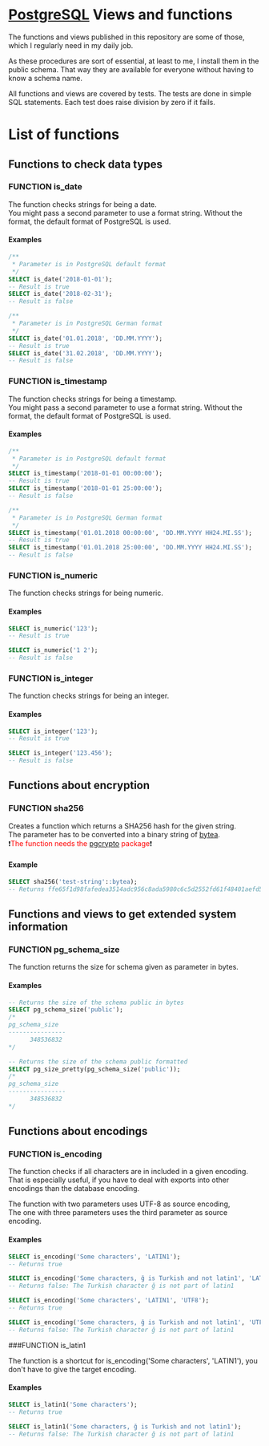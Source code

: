 # [PostgreSQL](https://www.postgresql.org) Views and functions

The functions and views published in this repository are some of those, which I
regularly need in my daily job.

As these procedures are sort of essential, at least to me, I install them in the
public schema. That way they are available for everyone without having to know
a schema name.

All functions and views are covered by tests. The tests are done in simple SQL
statements. Each test does raise division by zero if it fails.

# List of functions

## Functions to check data types

### FUNCTION is_date

The function checks strings for being a date.<br />
You might pass a second parameter to use a format string. Without the format,
the default format of PostgreSQL is used.

#### Examples

```sql
/**
 * Parameter is in PostgreSQL default format
 */
SELECT is_date('2018-01-01');
-- Result is true
SELECT is_date('2018-02-31');
-- Result is false

/**
 * Parameter is in PostgreSQL German format
 */
SELECT is_date('01.01.2018', 'DD.MM.YYYY');
-- Result is true
SELECT is_date('31.02.2018', 'DD.MM.YYYY');
-- Result is false  
```

### FUNCTION is_timestamp
The function checks strings for being a timestamp.<br />
You might pass a second parameter to use a format string. Without the format,
the default format of PostgreSQL is used.

#### Examples

```sql
/**
 * Parameter is in PostgreSQL default format
 */
SELECT is_timestamp('2018-01-01 00:00:00');
-- Result is true
SELECT is_timestamp('2018-01-01 25:00:00');
-- Result is false

/**
 * Parameter is in PostgreSQL German format
 */
SELECT is_timestamp('01.01.2018 00:00:00', 'DD.MM.YYYY HH24.MI.SS');
-- Result is true
SELECT is_timestamp('01.01.2018 25:00:00', 'DD.MM.YYYY HH24.MI.SS');
-- Result is false  
```

### FUNCTION is_numeric

The function checks strings for being numeric.

#### Examples

```sql
SELECT is_numeric('123');
-- Result is true

SELECT is_numeric('1 2');
-- Result is false
```

### FUNCTION is_integer

The function checks strings for being an integer.

#### Examples

```sql
SELECT is_integer('123');
-- Result is true

SELECT is_integer('123.456');
-- Result is false
```


## Functions about encryption

### FUNCTION sha256

Creates a function which returns a SHA256 hash for the given string.<br />
The parameter has to be converted into a binary string of [bytea](https://www.postgresql.org/docs/current/static/datatype-binary.html).</br>
:heavy_exclamation_mark:<span style="color:red">The function needs the [pgcrypto](https://www.postgresql.org/docs/current/static/pgcrypto.html) package</span>:heavy_exclamation_mark:

#### Example

```sql
SELECT sha256('test-string'::bytea);
-- Returns ffe65f1d98fafedea3514adc956c8ada5980c6c5d2552fd61f48401aefd5c00e
```


## Functions and views to get extended system information

### FUNCTION pg_schema_size

The function returns the size for schema given as parameter in bytes.

#### Examples

```sql
-- Returns the size of the schema public in bytes
SELECT pg_schema_size('public');
/*
pg_schema_size
----------------
      348536832
*/

-- Returns the size of the schema public formatted
SELECT pg_size_pretty(pg_schema_size('public'));
/*
pg_schema_size
----------------
      348536832
*/
```


## Functions about encodings

### FUNCTION is_encoding

The function checks if all characters are in included in a given encoding.
That is especially useful, if you have to deal with exports into other
encodings than the database encoding.

The function with two parameters uses UTF-8 as source encoding,<br />
The one with three parameters uses the third parameter as source encoding.

#### Examples

```sql
SELECT is_encoding('Some characters', 'LATIN1');
-- Returns true

SELECT is_encoding('Some characters, ğ is Turkish and not latin1', 'LATIN1');
-- Returns false: The Turkish character ğ is not part of latin1

SELECT is_encoding('Some characters', 'LATIN1', 'UTF8');
-- Returns true

SELECT is_encoding('Some characters, ğ is Turkish and not latin1', 'UTF8', 'LATIN1');
-- Returns false: The Turkish character ğ is not part of latin1
```

###FUNCTION is_latin1

The function is a shortcut for is_encoding('Some characters', 'LATIN1'), you
don't have to give the target encoding.

#### Examples

```sql
SELECT is_latin1('Some characters');
-- Returns true

SELECT is_latin1('Some characters, ğ is Turkish and not latin1');
-- Returns false: The Turkish character ğ is not part of latin1
```
